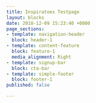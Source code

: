 ```yaml
---
title: Inspiratoes Testpage
layout: blocks
date: 2018-12-09 15:23:40 +0000
page_sections:
- template: navigation-header
  block: header-1
- template: content-feature
  block: feature-1
  media_alignment: Right
- template: signup-bar
  block: cta-bar
- template: simple-footer
  block: footer-1
published: false

---
```

